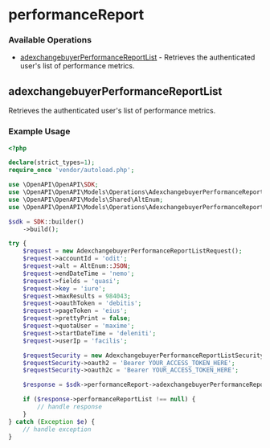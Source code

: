 # performanceReport

### Available Operations

* [adexchangebuyerPerformanceReportList](#adexchangebuyerperformancereportlist) - Retrieves the authenticated user's list of performance metrics.

## adexchangebuyerPerformanceReportList

Retrieves the authenticated user's list of performance metrics.

### Example Usage

```php
<?php

declare(strict_types=1);
require_once 'vendor/autoload.php';

use \OpenAPI\OpenAPI\SDK;
use \OpenAPI\OpenAPI\Models\Operations\AdexchangebuyerPerformanceReportListRequest;
use \OpenAPI\OpenAPI\Models\Shared\AltEnum;
use \OpenAPI\OpenAPI\Models\Operations\AdexchangebuyerPerformanceReportListSecurity;

$sdk = SDK::builder()
    ->build();

try {
    $request = new AdexchangebuyerPerformanceReportListRequest();
    $request->accountId = 'odit';
    $request->alt = AltEnum::JSON;
    $request->endDateTime = 'nemo';
    $request->fields = 'quasi';
    $request->key = 'iure';
    $request->maxResults = 984043;
    $request->oauthToken = 'debitis';
    $request->pageToken = 'eius';
    $request->prettyPrint = false;
    $request->quotaUser = 'maxime';
    $request->startDateTime = 'deleniti';
    $request->userIp = 'facilis';

    $requestSecurity = new AdexchangebuyerPerformanceReportListSecurity();
    $requestSecurity->oauth2 = 'Bearer YOUR_ACCESS_TOKEN_HERE';
    $requestSecurity->oauth2c = 'Bearer YOUR_ACCESS_TOKEN_HERE';

    $response = $sdk->performanceReport->adexchangebuyerPerformanceReportList($request, $requestSecurity);

    if ($response->performanceReportList !== null) {
        // handle response
    }
} catch (Exception $e) {
    // handle exception
}
```
